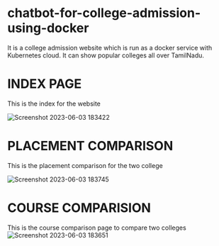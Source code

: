 # chatbot-for-college-admission-using-docker

It is a college admission website which is run as a docker service with Kubernetes cloud. It can show popular colleges all over TamilNadu.

# INDEX PAGE
This is the index for the website

![Screenshot 2023-06-03 183422](https://github.com/arunkumar-77/chatbot-for-college-admission-using-docker/assets/74124425/da1c987f-b311-4c9e-9b30-f360d5e4967e)

# PLACEMENT COMPARISON
This is the placement comparison for the two college

![Screenshot 2023-06-03 183745](https://github.com/arunkumar-77/chatbot-for-college-admission-using-docker/assets/74124425/4a4d33c3-3250-4b7e-8f07-6861ee64ea4a)

# COURSE COMPARISION

This is the course comparison page to compare two colleges
![Screenshot 2023-06-03 183651](https://github.com/arunkumar-77/chatbot-for-college-admission-using-docker/assets/74124425/d000b04e-8f78-4f2a-8e04-7452b851af10)
